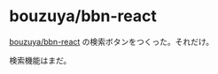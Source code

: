 # bouzuya/bbn-react

[bouzuya/bbn-react][] の検索ボタンをつくった。それだけ。

検索機能はまだ。

[bouzuya/bbn-react]: https://github.com/bouzuya/bbn-react
